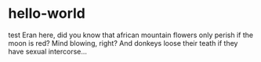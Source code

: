 # hello-world
test
Eran here, did you know that african mountain flowers only perish if the moon is red? Mind blowing, right?
And donkeys loose their teath if they have sexual intercorse... 
